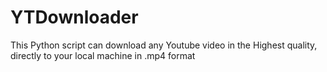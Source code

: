 # YTDownloader
This Python script can download any Youtube video in the Highest quality, directly to your local machine in .mp4 format
